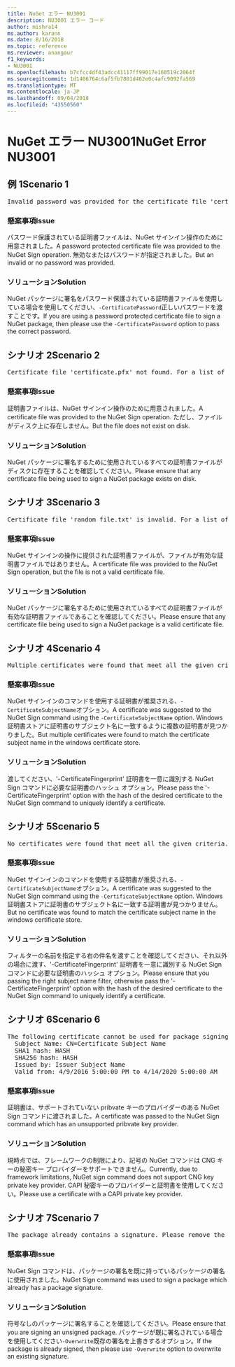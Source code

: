 ```yaml
---
title: NuGet エラー NU3001
description: NU3001 エラー コード
author: mishra14
ms.author: karann
ms.date: 8/16/2018
ms.topic: reference
ms.reviewer: anangaur
f1_keywords:
- NU3001
ms.openlocfilehash: b7cfcc4df43adcc41117ff99017e160519c2064f
ms.sourcegitcommit: 1d1406764c6af5fb7801d462e0c4afc9092fa569
ms.translationtype: MT
ms.contentlocale: ja-JP
ms.lasthandoff: 09/04/2018
ms.locfileid: "43550560"
---
```

# <a name="nuget-error-nu3001"></a><span data-ttu-id="4da2d-103">NuGet エラー NU3001</span><span class="sxs-lookup"><span data-stu-id="4da2d-103">NuGet Error NU3001</span></span>

## <a name="scenario-1"></a><span data-ttu-id="4da2d-104">例 1</span><span class="sxs-lookup"><span data-stu-id="4da2d-104">Scenario 1</span></span>

<pre>Invalid password was provided for the certificate file 'certificate.pfx'. Please provide a valid password using the '-CertificatePassword' option.</pre>

### <a name="issue"></a><span data-ttu-id="4da2d-105">懸案事項</span><span class="sxs-lookup"><span data-stu-id="4da2d-105">Issue</span></span>

<span data-ttu-id="4da2d-106">パスワード保護されている証明書ファイルは、NuGet サインイン操作のために用意されました。</span><span class="sxs-lookup"><span data-stu-id="4da2d-106">A password protected certificate file was provided to the NuGet Sign operation.</span></span> <span data-ttu-id="4da2d-107">無効なまたはパスワードが指定されました。</span><span class="sxs-lookup"><span data-stu-id="4da2d-107">But an invalid or no password was provided.</span></span>


### <a name="solution"></a><span data-ttu-id="4da2d-108">ソリューション</span><span class="sxs-lookup"><span data-stu-id="4da2d-108">Solution</span></span>

<span data-ttu-id="4da2d-109">NuGet パッケージに署名をパスワード保護されている証明書ファイルを使用している場合を使用してください、`-CertificatePassword`正しいパスワードを渡すことです。</span><span class="sxs-lookup"><span data-stu-id="4da2d-109">If you are using a password protected certificate file to sign a NuGet package, then please use the `-CertificatePassword` option to pass the correct password.</span></span>



## <a name="scenario-2"></a><span data-ttu-id="4da2d-110">シナリオ 2</span><span class="sxs-lookup"><span data-stu-id="4da2d-110">Scenario 2</span></span>

<pre>Certificate file 'certificate.pfx' not found. For a list of accepted ways to provide a certificate, please visit https://docs.nuget.org/docs/reference/command-line-reference.</pre>

### <a name="issue"></a><span data-ttu-id="4da2d-111">懸案事項</span><span class="sxs-lookup"><span data-stu-id="4da2d-111">Issue</span></span>

<span data-ttu-id="4da2d-112">証明書ファイルは、NuGet サインイン操作のために用意されました。</span><span class="sxs-lookup"><span data-stu-id="4da2d-112">A certificate file was provided to the NuGet Sign operation.</span></span> <span data-ttu-id="4da2d-113">ただし、ファイルがディスク上に存在しません。</span><span class="sxs-lookup"><span data-stu-id="4da2d-113">But the file does not exist on disk.</span></span>


### <a name="solution"></a><span data-ttu-id="4da2d-114">ソリューション</span><span class="sxs-lookup"><span data-stu-id="4da2d-114">Solution</span></span>

<span data-ttu-id="4da2d-115">NuGet パッケージに署名するために使用されているすべての証明書ファイルがディスクに存在することを確認してください。</span><span class="sxs-lookup"><span data-stu-id="4da2d-115">Please ensure that any certificate file being used to sign a NuGet package exists on disk.</span></span>



## <a name="scenario-3"></a><span data-ttu-id="4da2d-116">シナリオ 3</span><span class="sxs-lookup"><span data-stu-id="4da2d-116">Scenario 3</span></span>

<pre>Certificate file 'random_file.txt' is invalid. For a list of accepted ways to provide a certificate, please visit https://docs.nuget.org/docs/reference/command-line-reference.</pre>

### <a name="issue"></a><span data-ttu-id="4da2d-117">懸案事項</span><span class="sxs-lookup"><span data-stu-id="4da2d-117">Issue</span></span>

<span data-ttu-id="4da2d-118">NuGet サインインの操作に提供された証明書ファイルが、ファイルが有効な証明書ファイルではありません。</span><span class="sxs-lookup"><span data-stu-id="4da2d-118">A certificate file was provided to the NuGet Sign operation, but the file is not a valid certificate file.</span></span>


### <a name="solution"></a><span data-ttu-id="4da2d-119">ソリューション</span><span class="sxs-lookup"><span data-stu-id="4da2d-119">Solution</span></span>

<span data-ttu-id="4da2d-120">NuGet パッケージに署名するために使用されているすべての証明書ファイルが有効な証明書ファイルであることを確認してください。</span><span class="sxs-lookup"><span data-stu-id="4da2d-120">Please ensure that any certificate file being used to sign a NuGet package is a valid certificate file.</span></span>



## <a name="scenario-4"></a><span data-ttu-id="4da2d-121">シナリオ 4</span><span class="sxs-lookup"><span data-stu-id="4da2d-121">Scenario 4</span></span>

<pre>Multiple certificates were found that meet all the given criteria. Use the '-CertificateFingerprint' option with the hash of the desired certificate.</pre>

### <a name="issue"></a><span data-ttu-id="4da2d-122">懸案事項</span><span class="sxs-lookup"><span data-stu-id="4da2d-122">Issue</span></span>

<span data-ttu-id="4da2d-123">NuGet サインインのコマンドを使用する証明書が推奨される、`-CertificateSubjectName`オプション。</span><span class="sxs-lookup"><span data-stu-id="4da2d-123">A certificate was suggested to the NuGet Sign command using the `-CertificateSubjectName` option.</span></span> <span data-ttu-id="4da2d-124">Windows 証明書ストアに証明書のサブジェクト名に一致するように複数の証明書が見つかりました。</span><span class="sxs-lookup"><span data-stu-id="4da2d-124">But multiple certificates were found to match the certificate subject name in the windows certificate store.</span></span>


### <a name="solution"></a><span data-ttu-id="4da2d-125">ソリューション</span><span class="sxs-lookup"><span data-stu-id="4da2d-125">Solution</span></span>

<span data-ttu-id="4da2d-126">渡してください、'-CertificateFingerprint' 証明書を一意に識別する NuGet Sign コマンドに必要な証明書のハッシュ オプション。</span><span class="sxs-lookup"><span data-stu-id="4da2d-126">Please pass the '-CertificateFingerprint' option with the hash of the desired certificate to the NuGet Sign command to uniquely identify a certificate.</span></span>



## <a name="scenario-5"></a><span data-ttu-id="4da2d-127">シナリオ 5</span><span class="sxs-lookup"><span data-stu-id="4da2d-127">Scenario 5</span></span>

<pre>No certificates were found that meet all the given criteria. For a list of accepted ways to provide a certificate, please visit https://docs.nuget.org/docs/reference/command-line-reference.</pre>

### <a name="issue"></a><span data-ttu-id="4da2d-128">懸案事項</span><span class="sxs-lookup"><span data-stu-id="4da2d-128">Issue</span></span>

<span data-ttu-id="4da2d-129">NuGet サインインのコマンドを使用する証明書が推奨される、`-CertificateSubjectName`オプション。</span><span class="sxs-lookup"><span data-stu-id="4da2d-129">A certificate was suggested to the NuGet Sign command using the `-CertificateSubjectName` option.</span></span> <span data-ttu-id="4da2d-130">Windows 証明書ストアに証明書のサブジェクト名に一致する証明書が見つかりません。</span><span class="sxs-lookup"><span data-stu-id="4da2d-130">But no certificate was found to match the certificate subject name in the windows certificate store.</span></span>


### <a name="solution"></a><span data-ttu-id="4da2d-131">ソリューション</span><span class="sxs-lookup"><span data-stu-id="4da2d-131">Solution</span></span>

<span data-ttu-id="4da2d-132">フィルターの名前を指定する右の件名を渡すことを確認してください、それ以外の場合に渡す、'-CertificateFingerprint' 証明書を一意に識別する NuGet Sign コマンドに必要な証明書のハッシュ オプション。</span><span class="sxs-lookup"><span data-stu-id="4da2d-132">Please ensure that you passing the right subject name filter, otherwise pass the '-CertificateFingerprint' option with the hash of the desired certificate to the NuGet Sign command to uniquely identify a certificate.</span></span>



## <a name="scenario-6"></a><span data-ttu-id="4da2d-133">シナリオ 6</span><span class="sxs-lookup"><span data-stu-id="4da2d-133">Scenario 6</span></span>

<pre>The following certificate cannot be used for package signing as the private key provider is unsupported:
  Subject Name: CN=Certificate Subject Name
  SHA1 hash: HASH
  SHA256 hash: HASH
  Issued by: Issuer Subject Name
  Valid from: 4/9/2016 5:00:00 PM to 4/14/2020 5:00:00 AM</pre>

### <a name="issue"></a><span data-ttu-id="4da2d-134">懸案事項</span><span class="sxs-lookup"><span data-stu-id="4da2d-134">Issue</span></span>

<span data-ttu-id="4da2d-135">証明書は、サポートされていない pribvate キーのプロバイダーのある NuGet Sign コマンドに渡されました。</span><span class="sxs-lookup"><span data-stu-id="4da2d-135">A certificate was passed to the NuGet Sign command which has an unsupported pribvate key provider.</span></span> 


### <a name="solution"></a><span data-ttu-id="4da2d-136">ソリューション</span><span class="sxs-lookup"><span data-stu-id="4da2d-136">Solution</span></span>

<span data-ttu-id="4da2d-137">現時点では、フレームワークの制限により、記号の NuGet コマンドは CNG キーの秘密キー プロバイダーをサポートできません。</span><span class="sxs-lookup"><span data-stu-id="4da2d-137">Currently, due to framework limitations, NuGet sign command does not support CNG key private key provider.</span></span> <span data-ttu-id="4da2d-138">CAPI 秘密キーのプロバイダーと証明書を使用してください。</span><span class="sxs-lookup"><span data-stu-id="4da2d-138">Please use a certificate with a CAPI private key provider.</span></span>



## <a name="scenario-7"></a><span data-ttu-id="4da2d-139">シナリオ 7</span><span class="sxs-lookup"><span data-stu-id="4da2d-139">Scenario 7</span></span>

<pre>The package already contains a signature. Please remove the existing signature before adding a new signature.</pre>

### <a name="issue"></a><span data-ttu-id="4da2d-140">懸案事項</span><span class="sxs-lookup"><span data-stu-id="4da2d-140">Issue</span></span>

<span data-ttu-id="4da2d-141">NuGet Sign コマンドは、パッケージの署名を既に持っているパッケージの署名に使用されました。</span><span class="sxs-lookup"><span data-stu-id="4da2d-141">NuGet Sign command was used to sign a package which already has a package signature.</span></span>


### <a name="solution"></a><span data-ttu-id="4da2d-142">ソリューション</span><span class="sxs-lookup"><span data-stu-id="4da2d-142">Solution</span></span>

<span data-ttu-id="4da2d-143">符号なしのパッケージに署名することを確認してください。</span><span class="sxs-lookup"><span data-stu-id="4da2d-143">Please ensure that you are signing an unsigned package.</span></span> <span data-ttu-id="4da2d-144">パッケージが既に署名されている場合を使用してください`-Overwrite`既存の署名を上書きするオプション。</span><span class="sxs-lookup"><span data-stu-id="4da2d-144">If the package is already signed, then please use `-Overwrite` option to overwrite an existing signature.</span></span>


